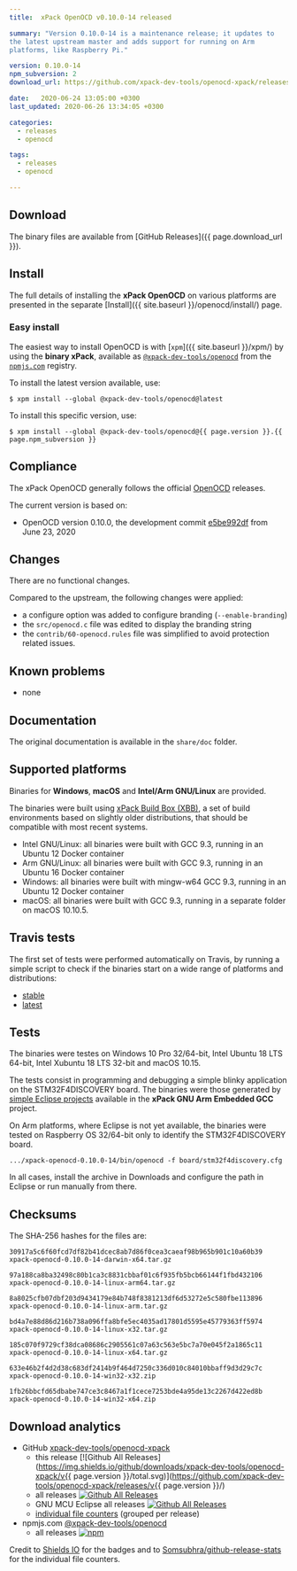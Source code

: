 ```yaml
---
title:  xPack OpenOCD v0.10.0-14 released

summary: "Version 0.10.0-14 is a maintenance release; it updates to
the latest upstream master and adds support for running on Arm
platforms, like Raspberry Pi."

version: 0.10.0-14
npm_subversion: 2
download_url: https://github.com/xpack-dev-tools/openocd-xpack/releases/tag/v0.10.0-14/

date:   2020-06-24 13:05:00 +0300
last_updated: 2020-06-26 13:34:05 +0300

categories:
  - releases
  - openocd

tags:
  - releases
  - openocd

---
```


## Download

The binary files are available from [GitHub Releases]({{ page.download_url }}).

## Install

The full details of installing the **xPack OpenOCD** on various platforms
are presented in the separate
[Install]({{ site.baseurl }}/openocd/install/) page.

### Easy install

The easiest way to install OpenOCD is with
[`xpm`]({{ site.baseurl }}/xpm/)
by using the **binary xPack**, available as
[`@xpack-dev-tools/openocd`](https://www.npmjs.com/package/@xpack-dev-tools/openocd)
from the [`npmjs.com`](https://www.npmjs.com) registry.

To install the latest version available, use:

```console
$ xpm install --global @xpack-dev-tools/openocd@latest
```

To install this specific version, use:

```console
$ xpm install --global @xpack-dev-tools/openocd@{{ page.version }}.{{ page.npm_subversion }}
```

## Compliance

The xPack OpenOCD generally follows the official
[OpenOCD](http://openocd.org) releases.

The current version is based on:

- OpenOCD version 0.10.0, the development commit
[e5be992df](https://github.com/xpack-dev-tools/openocd/commit/e5be992df1a893e2e865419a02a564d5f9ccd9dd)
from June 23, 2020

## Changes

There are no functional changes.

Compared to the upstream, the following changes were applied:

- a configure option was added to configure branding (`--enable-branding`)
- the `src/openocd.c` file was edited to display the branding string
- the `contrib/60-openocd.rules` file was simplified to avoid protection
  related issues.

## Known problems

- none

## Documentation

The original documentation is available in the `share/doc` folder.

## Supported platforms

Binaries for **Windows**, **macOS** and **Intel/Arm GNU/Linux** are provided.

The binaries were built using
[xPack Build Box (XBB)](https://github.com/xpack/xpack-build-box), a set
of build environments based on slightly older distributions, that should be
compatible with most recent systems.

- Intel GNU/Linux: all binaries were built with GCC 9.3, running in an
  Ubuntu 12 Docker container
- Arm GNU/Linux: all binaries were built with GCC 9.3, running in an
  Ubuntu 16 Docker container
- Windows: all binaries were built with mingw-w64 GCC 9.3, running in an
  Ubuntu 12 Docker container
- macOS: all binaries were built with GCC 9.3, running in a separate
  folder on macOS 10.10.5.

## Travis tests

The first set of tests were performed automatically on Travis, by running
a simple script to check if the binaries start on a wide range of
platforms and distributions:

- [stable](https://travis-ci.org/github/xpack-dev-tools/openocd-xpack/builds/702320342)
- [latest](https://travis-ci.org/github/xpack-dev-tools/openocd-xpack/builds/702325083)

## Tests

The binaries were testes on Windows 10 Pro 32/64-bit, Intel Ubuntu 18 LTS 64-bit,
Intel Xubuntu 18 LTS 32-bit and macOS 10.15.

The tests consist in programming and debugging a simple blinky application
on the STM32F4DISCOVERY board. The binaries were
those generated by
[simple Eclipse projects](https://github.com/xpack-dev-tools/arm-none-eabi-gcc-xpack/tree/xpack/tests/eclipse)
available in the **xPack GNU Arm Embedded GCC** project.

On Arm platforms, where Eclipse is not yet available, the binaries were
tested on Raspberry OS 32/64-bit only to identify the STM32F4DISCOVERY board.

```
.../xpack-openocd-0.10.0-14/bin/openocd -f board/stm32f4discovery.cfg
```

In all cases, install the archive in Downloads and configure the path
in Eclipse or run manually from there.

## Checksums

The SHA-256 hashes for the files are:

```
30917a5c6f60fcd7df82b41dcec8ab7d86f0cea3caeaf98b965b901c10a60b39  
xpack-openocd-0.10.0-14-darwin-x64.tar.gz

97a188ca8ba32498c80b1ca3c8831cbbaf01c6f935fb5bcb66144f1fbd432106  
xpack-openocd-0.10.0-14-linux-arm64.tar.gz

8a8025cfb07dbf203d9434179e84b748f8381213df6d53272e5c580fbe113896  
xpack-openocd-0.10.0-14-linux-arm.tar.gz

bd4a7e88d86d216b738a096ffa8bfe5ec4035ad17801d5595e45779363ff5974  
xpack-openocd-0.10.0-14-linux-x32.tar.gz

185c070f9729cf38dca08686c2905561c07a63c563e5bc7a70e045f2a1865c11  
xpack-openocd-0.10.0-14-linux-x64.tar.gz

633e46b2f4d2d38c683df2414b9f464d7250c336d010c84010bbaff9d3d29c7c  
xpack-openocd-0.10.0-14-win32-x32.zip

1fb26bbcfd65dbabe747ce3c8467a1f1cece7253bde4a95de13c2267d422ed8b  
xpack-openocd-0.10.0-14-win32-x64.zip
```

## Download analytics

- GitHub [xpack-dev-tools/openocd-xpack](https://github.com/xpack-dev-tools/openocd-xpack/)
  - this release [![Github All Releases](https://img.shields.io/github/downloads/xpack-dev-tools/openocd-xpack/v{{ page.version }}/total.svg)](https://github.com/xpack-dev-tools/openocd-xpack/releases/v{{ page.version }}/)
  - all releases [![Github All Releases](https://img.shields.io/github/downloads/xpack-dev-tools/openocd-xpack/total.svg)](https://github.com/xpack-dev-tools/openocd-xpack/releases/)
  - GNU MCU Eclipse all releases [![Github All Releases](https://img.shields.io/github/downloads/gnu-mcu-eclipse/openocd/total.svg)](https://github.com/gnu-mcu-eclipse/openocd/releases/)
  - [individual file counters](https://www.somsubhra.com/github-release-stats/?username=xpack-dev-tools&repository=openocd-xpack) (grouped per release)
- npmjs.com [@xpack-dev-tools/openocd](https://www.npmjs.com/package/@xpack-dev-tools/openocd)
  - all releases [![npm](https://img.shields.io/npm/dt/@xpack-dev-tools/openocd.svg)](https://www.npmjs.com/package/@xpack-dev-tools/openocd/)

Credit to [Shields IO](https://shields.io) for the badges and to
[Somsubhra/github-release-stats](https://github.com/Somsubhra/github-release-stats)
for the individual file counters.
